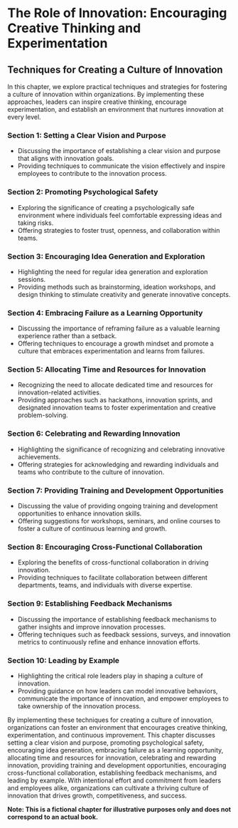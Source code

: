 The Role of Innovation: Encouraging Creative Thinking and Experimentation
=========================================================================

Techniques for Creating a Culture of Innovation
----------------------------------------------------------

In this chapter, we explore practical techniques and strategies for fostering a culture of innovation within organizations. By implementing these approaches, leaders can inspire creative thinking, encourage experimentation, and establish an environment that nurtures innovation at every level.

### Section 1: Setting a Clear Vision and Purpose

* Discussing the importance of establishing a clear vision and purpose that aligns with innovation goals.
* Providing techniques to communicate the vision effectively and inspire employees to contribute to the innovation process.

### Section 2: Promoting Psychological Safety

* Exploring the significance of creating a psychologically safe environment where individuals feel comfortable expressing ideas and taking risks.
* Offering strategies to foster trust, openness, and collaboration within teams.

### Section 3: Encouraging Idea Generation and Exploration

* Highlighting the need for regular idea generation and exploration sessions.
* Providing methods such as brainstorming, ideation workshops, and design thinking to stimulate creativity and generate innovative concepts.

### Section 4: Embracing Failure as a Learning Opportunity

* Discussing the importance of reframing failure as a valuable learning experience rather than a setback.
* Offering techniques to encourage a growth mindset and promote a culture that embraces experimentation and learns from failures.

### Section 5: Allocating Time and Resources for Innovation

* Recognizing the need to allocate dedicated time and resources for innovation-related activities.
* Providing approaches such as hackathons, innovation sprints, and designated innovation teams to foster experimentation and creative problem-solving.

### Section 6: Celebrating and Rewarding Innovation

* Highlighting the significance of recognizing and celebrating innovative achievements.
* Offering strategies for acknowledging and rewarding individuals and teams who contribute to the culture of innovation.

### Section 7: Providing Training and Development Opportunities

* Discussing the value of providing ongoing training and development opportunities to enhance innovation skills.
* Offering suggestions for workshops, seminars, and online courses to foster a culture of continuous learning and growth.

### Section 8: Encouraging Cross-Functional Collaboration

* Exploring the benefits of cross-functional collaboration in driving innovation.
* Providing techniques to facilitate collaboration between different departments, teams, and individuals with diverse expertise.

### Section 9: Establishing Feedback Mechanisms

* Discussing the importance of establishing feedback mechanisms to gather insights and improve innovation processes.
* Offering techniques such as feedback sessions, surveys, and innovation metrics to continuously refine and enhance innovation efforts.

### Section 10: Leading by Example

* Highlighting the critical role leaders play in shaping a culture of innovation.
* Providing guidance on how leaders can model innovative behaviors, communicate the importance of innovation, and empower employees to take ownership of the innovation process.

By implementing these techniques for creating a culture of innovation, organizations can foster an environment that encourages creative thinking, experimentation, and continuous improvement. This chapter discusses setting a clear vision and purpose, promoting psychological safety, encouraging idea generation, embracing failure as a learning opportunity, allocating time and resources for innovation, celebrating and rewarding innovation, providing training and development opportunities, encouraging cross-functional collaboration, establishing feedback mechanisms, and leading by example. With intentional effort and commitment from leaders and employees alike, organizations can cultivate a thriving culture of innovation that drives growth, competitiveness, and success.

**Note: This is a fictional chapter for illustrative purposes only and does not correspond to an actual book.**

